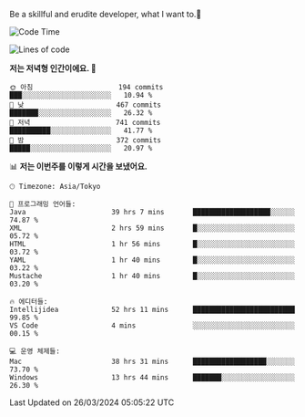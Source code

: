 Be a skillful and erudite developer, what I want to.👶

<!--START_SECTION:waka-->
![Code Time](http://img.shields.io/badge/Code%20Time-597%20hrs%2040%20mins-blue)

![Lines of code](https://img.shields.io/badge/%EC%A0%80%EB%8A%94%20%EC%97%AC%ED%83%9C%EA%B9%8C%EC%A7%80%20-1.1%20million%20%EC%A4%84%EC%9D%98%20%EC%BD%94%EB%93%9C%EB%A5%BC%20%EC%9E%91%EC%84%B1%ED%96%88%EC%96%B4%EC%9A%94.-blue)

**저는 저녁형 인간이에요. 🦉** 

```text
🌞 아침                     194 commits         ███░░░░░░░░░░░░░░░░░░░░░░   10.94 % 
🌆 낮　                     467 commits         ███████░░░░░░░░░░░░░░░░░░   26.32 % 
🌃 저녁                     741 commits         ██████████░░░░░░░░░░░░░░░   41.77 % 
🌙 밤　                     372 commits         █████░░░░░░░░░░░░░░░░░░░░   20.97 % 
```


📊 **저는 이번주를 이렇게 시간을 보냈어요.** 

```text
🕑︎ Timezone: Asia/Tokyo

💬 프로그래밍 언어들: 
Java                     39 hrs 7 mins       ███████████████████░░░░░░   74.87 % 
XML                      2 hrs 59 mins       █░░░░░░░░░░░░░░░░░░░░░░░░   05.72 % 
HTML                     1 hr 56 mins        █░░░░░░░░░░░░░░░░░░░░░░░░   03.72 % 
YAML                     1 hr 40 mins        █░░░░░░░░░░░░░░░░░░░░░░░░   03.22 % 
Mustache                 1 hr 40 mins        █░░░░░░░░░░░░░░░░░░░░░░░░   03.20 % 

🔥 에디터들: 
Intellijidea             52 hrs 11 mins      █████████████████████████   99.85 % 
VS Code                  4 mins              ░░░░░░░░░░░░░░░░░░░░░░░░░   00.15 % 

💻 운영 체제들: 
Mac                      38 hrs 31 mins      ██████████████████░░░░░░░   73.70 % 
Windows                  13 hrs 44 mins      ███████░░░░░░░░░░░░░░░░░░   26.30 % 
```


 Last Updated on 26/03/2024 05:05:22 UTC
<!--END_SECTION:waka-->
